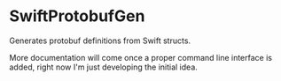 # SwiftProtobufGen

Generates protobuf definitions from Swift structs.

More documentation will come once a proper command line interface is added, right now I'm just developing the initial idea.
